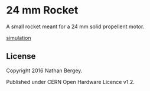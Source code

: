 24 mm Rocket
============

A small rocket meant for a 24 mm solid propellent motor.

[simulation](simulation)


License
-------

Copyright 2016 Nathan Bergey.

Published under CERN Open Hardware Licence v1.2.
